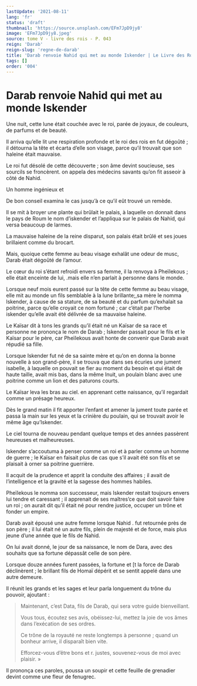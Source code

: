 ```yaml
---
lastUpdate: '2021-08-11'
lang: 'fr'
status: 'draft'
thumbnail: 'https://source.unsplash.com/EFm7JpD9jy8'
image: 'EFm7JpD9jy8.jpeg'
source: tome V - livre des rois - P. 043
reign: 'Darab'
reign-slug: 'regne-de-darab'
title: 'Darab renvoie Nahid qui met au monde Iskender | Le Livre des Rois | Shâhnâmeh'
tags: []
order: '004'
---
```


<!-- LTeX: language=fr -->

# Darab renvoie Nahid qui met au monde Iskender

Une nuit, cette lune était couchée avec le roi, parée de joyaux, de couleurs, de parfums et de beauté.

Il arriva qu’elle lit une respiration profonde et le roi des rois en fut dégoûté ; il détourna la tête et écarta d’elle son visage, parce qu’il trouvait que son haleine était mauvaise.

Le roi fut désolé de cette découverte ; son âme devint soucieuse, ses sourcils se froncèrent. on appela des médecins savants qu’on fit asseoir à côté de Nahid.

Un homme ingénieux et

De bon conseil examina le cas jusqu’à ce qu’il eût trouvé un remède.

Il se mit à broyer une plante qui brûlait le palais, à laquelle on donnait dans le pays de Roum le nom d’iskender et l’appliqua sur le palais de Nahid, qui versa beaucoup de larmes.

La mauvaise haleine de la reine disparut, son palais était brûlé et ses joues brillaient comme du brocart.

Mais, quoique cette femme au beau visage exhalât une odeur de musc, Darab était dégoûté de l’amour.

Le cœur du roi s’étant refroidi envers sa femme, il la renvoya à Pheïlekous ; elle était enceinte de lui, .mais elle n’en parlait à personne dans le monde.

Lorsque neuf mois eurent passé sur la tête de cette femme au beau visage, elle mit au monde un fils semblable à la lune brillante;,sa mère le nomma lskender, à cause de sa stature, de sa beauté et du parfum qu’exhalait sa poitrine, parce qu’elle croyait ce nom fortuné ; car c’était par l’herbe iskender qu’elle avait été délivrée de sa mauvaise haleine.

Le Kaïsar dit à tons les grands qu’il était né un Kaïsar de sa race et personne ne prononça le nom de Darab ; Iskender passait pour le fils et le Kaïsar pour le père, car Pheïlekous avait honte de convenir que Darab avait répudié sa fille.

Lorsque Iskender fut né de sa sainte mère et qu’on en donna la bonne nouvelle à son grand-père, il se trouva que dans ses écuries une jument isabelle, à laquelle on pouvait se fier au moment du besoin et qui était de haute taille, avait mis bas, dans la même Inuit, un poulain blanc avec une poitrine comme un lion et des paturons courts.

Le Kaïsar leva les bras au ciel. en apprenant cette naissance, qu’il regardait comme un présage heureux.

Dès le grand matin il fit apporter l’enfant et amener la jument toute parée et passa la main sur les yeux et la crinière du poulain, qui se trouvait avoir le même âge qu’Iskender.

Le ciel tourna de nouveau pendant quelque temps et des années passèrent heureuses et malheureuses.

Iskender s’accoutuma à penser comme un roi et à parler comme un homme de guerre ; le Kaïsar en faisait plus de cas que s’il avait été son fils et se plaisait à orner sa poitrine guerrière.

Il acquit de la prudence et apprit la conduite des affaires ; il avait de l’intelligence et la gravité et la sagesse des hommes habiles.

Pheïlekous le nomma son successeur, mais Iskender restait toujours envers lui tendre et caressant ; il apprenait de ses maîtres’ce que doit savoir faire un roi ; on aurait dit qu’il était né pour rendre justice, occuper un trône et fonder un empire.

Darab avait épousé une autre femme lorsque Nahid .
fut retournée près de son père ; il lui était né un autre fils, plein de majesté et de force, mais plus jeune d’une année que le fils de Nahid.

On lui avait donné, le jour de sa naissance, le nom de Dara, avec des souhaits que sa fortune dépassât celle de son père.

Lorsque douze années furent passées, la fortune et [t la force de Darab déclinèrent ; le brillant fils de Homaï dépérit et se sentit appelé dans une autre demeure.

Il réunit les grands et les sages et leur parla longuement du trône du pouvoir, ajoutant :

> Maintenant, c’est Data, fils de Darab, qui sera votre guide bienveillant.
>
> Vous tous, écoutez ses avis, obéissez-lui, mettez la joie de vos âmes dans l’exécation de ses ordres.
>
> Ce trône de la royauté ne reste longtemps à personne ; quand un bonheur arrive, il disparaît bien vite.
>
> Efforcez-vous d’être bons et r. justes, souvenez-vous de moi avec plaisir. »

Il prononça ces paroles, poussa un soupir et cette feuille de grenadier devint comme une fleur de fenugrec.
